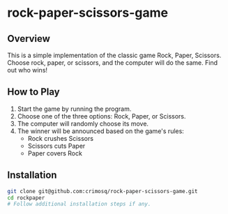 # rock-paper-scissors-game
## Overview

This is a simple implementation of the classic game Rock, Paper, Scissors. Choose rock, paper, or scissors, and the computer will do the same. Find out who wins!

## How to Play

1. Start the game by running the program.
2. Choose one of the three options: Rock, Paper, or Scissors.
3. The computer will randomly choose its move.
4. The winner will be announced based on the game's rules:
   - Rock crushes Scissors
   - Scissors cuts Paper
   - Paper covers Rock

## Installation

```bash
git clone git@github.com:crimosq/rock-paper-scissors-game.git
cd rockpaper
# Follow additional installation steps if any.
